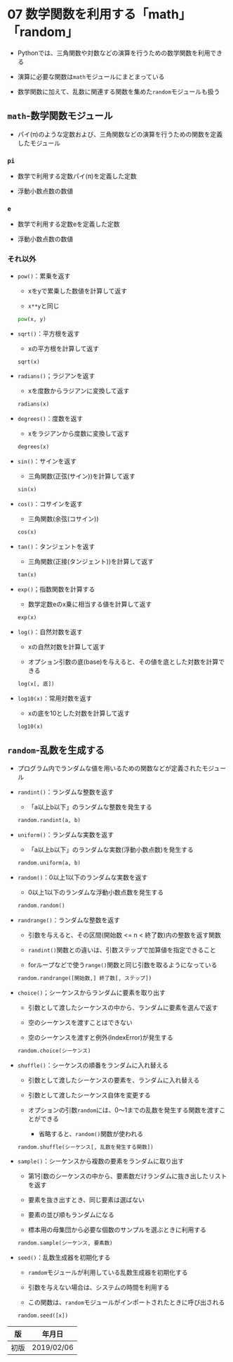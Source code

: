 07 数学関数を利用する「math」「random」
==================================

* Pythonでは、三角関数や対数などの演算を行うための数学関数を利用できる

* 演算に必要な関数は`math`モジュールにまとまっている

* 数学関数に加えて、乱数に関連する関数を集めた`random`モジュールも扱う



## `math`-数学関数モジュール

* パイ(π)のような定数および、三角関数などの演算を行うための関数を定義したモジュール



### `pi`

* 数学で利用する定数パイ(π)を定義した定数

* 浮動小数点数の数値



### `e`

* 数学で利用する定数eを定義した定数

* 浮動小数点数の数値



### それ以外

* `pow()`：累乗を返す

  * xをyで累乗した数値を計算して返す

  * `x**y`と同じ

  ```python
  pow(x, y)
  ```

* `sqrt()`：平方根を返す

  * xの平方根を計算して返す

  ```python
  sqrt(x)
  ```

* `radians()`；ラジアンを返す

  * xを度数からラジアンに変換して返す

  ```python
  radians(x)
  ```

* `degrees()`：度数を返す

  * xをラジアンから度数に変換して返す

  ```python
  degrees(x)
  ```

* `sin()`：サインを返す

  * 三角関数(正弦(サイン))を計算して返す

  ```python
  sin(x)
  ```

* `cos()`：コサインを返す

  * 三角関数(余弦(コサイン))

  ```python
  cos(x)
  ```

* `tan()`：タンジェントを返す

  * 三角関数(正接(タンジェント))を計算して返す

  ```python
  tan(x)
  ```

* `exp()`；指数関数を計算する

  * 数学定数eのx乗に相当する値を計算して返す

  ```python
  exp(x)
  ```

* `log()`：自然対数を返す

  * xの自然対数を計算して返す

  * オプション引数の底(base)を与えると、その値を底とした対数を計算できる

  ```python
  log(x[, 底])
  ```

* `log10(x)`：常用対数を返す

  * xの底を10とした対数を計算して返す

  ```python
  log10(x)
  ```



## `random`-乱数を生成する

* プログラム内でランダムな値を用いるための関数などが定義されたモジュール

* `randint()`：ランダムな整数を返す

  * 「a以上b以下」のランダムな整数を発生する

  ```python
  random.randint(a, b)
  ```

* `uniform()`：ランダムな実数を返す

  * 「a以上b以下」のランダムな実数(浮動小数点数)を発生する

  ```python
  random.uniform(a, b)
  ```

* `random()`：0以上1以下のランダムな実数を返す

  * 0以上1以下のランダムな浮動小数点数を発生する

  ```python
  random.random()
  ```

* `randrange()`：ランダムな整数を返す

  * 引数を与えると、その区間(開始数 <= n < 終了数)内の整数を返す関数

  * `randint()`関数との違いは、引数ステップで加算値を指定できること

  * forループなどで使う`range()`関数と同じ引数を取るようになっている

  ```python
  random.randrange([開始数,] 終了数[, ステップ])
  ```

* `choice()`；シーケンスからランダムに要素を取り出す

  * 引数として渡したシーケンスの中から、ランダムに要素を選んで返す

  * 空のシーケンスを渡すことはできない

  * 空のシーケンスを渡すと例外(IndexError)が発生する

  ```python
  random.choice(シーケンス)
  ```

* `shuffle()`：シーケンスの順番をランダムに入れ替える

  * 引数として渡したシーケンスの要素を、ランダムに入れ替える

  * 引数として渡したシーケンス自体を変更する

  * オプションの引数`random`には、0〜1までの乱数を発生する関数を渡すことができる

    * 省略すると、`random()`関数が使われる

  ```python
  random.shuffle(シーケンス[, 乱数を発生する関数])
  ```

* `sample()`：シーケンスから複数の要素をランダムに取り出す

  * 第1引数のシーケンスの中から、要素数だけランダムに抜き出したリストを返す

  * 要素を抜き出すとき、同じ要素は選ばない

  * 要素の並び順もランダムになる

  * 標本用の母集団から必要な個数のサンプルを選ぶときに利用する

  ```python
  random.sample(シーケンス, 要素数)
  ```

* `seed()`：乱数生成器を初期化する

  * `ramdom`モジュールが利用している乱数生成器を初期化する

  * 引数を与えない場合は、システムの時間を利用する

  * この関数は、`random`モジュールがインポートされたときに呼び出される

  ```python
  random.seed([x])
  ```



| 版 |  年月日   |
|---|----------|
|初版|2019/02/06|
